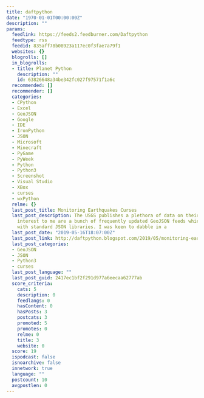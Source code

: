 ```yaml
---
title: daftpython
date: "1970-01-01T00:00:00Z"
description: ""
params:
  feedlink: https://feeds2.feedburner.com/Daftpython
  feedtype: rss
  feedid: 835aff78b08923a117ec0f3fae7a79f1
  websites: {}
  blogrolls: []
  in_blogrolls:
  - title: Planet Python
    description: ""
    id: 63826648a34be342fc027f97571f1a6c
  recommended: []
  recommender: []
  categories:
  - CPython
  - Excel
  - GeoJSON
  - Google
  - IDE
  - IronPython
  - JSON
  - Microsoft
  - Minecraft
  - PyGame
  - PyWeek
  - Python
  - Python3
  - Screenshot
  - Visual Studio
  - XBox
  - curses
  - wxPython
  relme: {}
  last_post_title: Monitoring Earthquakes Curses
  last_post_description: The USGS publishes a plethora of data on their website. Of
    interest to me are a bunch of frequently updated GeoJSON feeds which can be parsed
    with standard JSON libraries. I was keen to dabble in a
  last_post_date: "2019-05-16T18:07:00Z"
  last_post_link: http://daftpython.blogspot.com/2019/05/monitoring-earthquakes-curses.html
  last_post_categories:
  - GeoJSON
  - JSON
  - Python3
  - curses
  last_post_language: ""
  last_post_guid: 2417ec1bf2f291d977a6eecaa62777ab
  score_criteria:
    cats: 5
    description: 0
    feedlangs: 0
    hasContent: 0
    hasPosts: 3
    postcats: 3
    promoted: 5
    promotes: 0
    relme: 0
    title: 3
    website: 0
  score: 19
  ispodcast: false
  isnoarchive: false
  innetwork: true
  language: ""
  postcount: 10
  avgpostlen: 0
---
```

